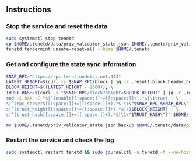 ## Instructions

### Stop the service and reset the data

```bash
sudo systemctl stop tenetd
cp $HOME/.tenetd/data/priv_validator_state.json $HOME/.tenetd/priv_validator_state.json.backup
tenetd tendermint unsafe-reset-all --home $HOME/.tenetd
```

### Get and configure the state sync information

```bash
SNAP_RPC="https://rpc-tenet.nodeist.net:443"
LATEST_HEIGHT=$(curl -s $SNAP_RPC/block | jq -r .result.block.header.height); \
BLOCK_HEIGHT=$((LATEST_HEIGHT - 2000)); \
TRUST_HASH=$(curl -s "$SNAP_RPC/block?height=$BLOCK_HEIGHT" | jq -r .result.block_id.hash)
sed -i.bak -E "s|^(enable[[:space:]]+=[[:space:]]+).*$|\1true| ; \
s|^(rpc_servers[[:space:]]+=[[:space:]]+).*$|\1\"$SNAP_RPC,$SNAP_RPC\"| ; \
s|^(trust_height[[:space:]]+=[[:space:]]+).*$|\1$BLOCK_HEIGHT| ; \
s|^(trust_hash[[:space:]]+=[[:space:]]+).*$|\1\"$TRUST_HASH\"|" $HOME/.tenetd/config/config.toml

mv $HOME/.tenetd/priv_validator_state.json.backup $HOME/.tenetd/data/priv_validator_state.json
```

### Restart the service and check the log

```bash
sudo systemctl restart tenetd && sudo journalctl -u tenetd -f --no-hostname -o cat
```
